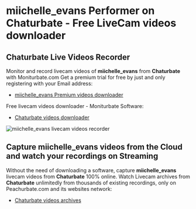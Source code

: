 # miichelle_evans Performer on Chaturbate - Free LiveCam videos downloader

## Chaturbate Live Videos Recorder

Monitor and record livecam videos of **miichelle_evans** from **Chaturbate** with Moniturbate.com
Get a premium trial for free by just and only registering with your Email address:
* [miichelle_evans Premium videos downloader](https://moniturbate.com/request-demo-licence-key.html)

Free livecam videos downloader - Moniturbate Software:
* [Chaturbate videos downloader](https://moniturbate.com/moniturbate-download-software.html)

![miichelle_evans livecam videos recorder](https://peachurnet.com/templates/moniturbate-software.png)


## Capture miichelle_evans videos from the Cloud and watch your recordings on Streaming

Without the need of downloading a software, capture **miichelle_evans** livecam videos from **Chaturbate** 100% online.
Watch Livecam archives from **Chaturbate** unlimitedly from thousands of existing recordings, only on Peachurbate.com and its websites network:
* [Chaturbate videos archives](https://peachurnet.com/)